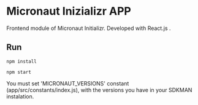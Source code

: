 # Micronaut Inizializr APP

Frontend module of Micronaut Initializr. Developed with React.js .

## Run

```npm install```

```npm start```

You must set 'MICRONAUT_VERSIONS' constant (app/src/constants/index.js), with the versions you have in your SDKMAN instalation.